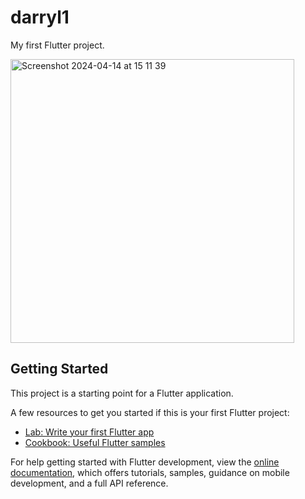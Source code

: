 # darryl1

My first Flutter project.

<img width="454" alt="Screenshot 2024-04-14 at 15 11 39" src="https://github.com/darrylad/darryl1_myFirstApp/assets/132708308/b0347a2e-9144-43f9-b7a3-9c9871a72a5c">

## Getting Started

This project is a starting point for a Flutter application.

A few resources to get you started if this is your first Flutter project:

- [Lab: Write your first Flutter app](https://docs.flutter.dev/get-started/codelab)
- [Cookbook: Useful Flutter samples](https://docs.flutter.dev/cookbook)

For help getting started with Flutter development, view the
[online documentation](https://docs.flutter.dev/), which offers tutorials,
samples, guidance on mobile development, and a full API reference.
